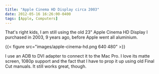 ```yaml
---
title: "Apple Cinema HD Display circa 2003"
date: 2012-05-16 16:26:00-0400
tags: [Apple, Computers]
---
```


That's right kids, I am still using the old 23" Apple Cinema HD Display I purchased in 2003, 9 years ago, before Apple went all aluminium.

{{< figure src="images/apple-cinema-hd.png 640 480" >}}

I use an ADB to DVI adapter to connect it to the Mac Pro. I love its matte screen, 1080p support and the fact that I have to prop it up using old Final Cut manuals. It still works great, though.
